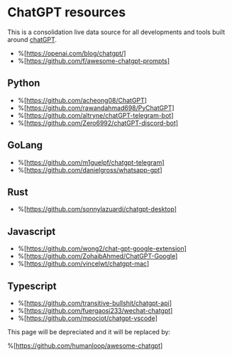 # ChatGPT resources

This is a consolidation live data source for all developments and tools built around [chatGPT](https://chat.openai.com/chat).

- %[https://openai.com/blog/chatgpt/]
- %[https://github.com/f/awesome-chatgpt-prompts]

## Python
- %[https://github.com/acheong08/ChatGPT]
- %[https://github.com/rawandahmad698/PyChatGPT]
- %[https://github.com/altryne/chatGPT-telegram-bot]
- %[https://github.com/Zero6992/chatGPT-discord-bot]

## GoLang
- %[https://github.com/m1guelpf/chatgpt-telegram]
- %[https://github.com/danielgross/whatsapp-gpt]

## Rust
- %[https://github.com/sonnylazuardi/chatgpt-desktop]

## Javascript
- %[https://github.com/wong2/chat-gpt-google-extension]
- %[https://github.com/ZohaibAhmed/ChatGPT-Google]
- %[https://github.com/vincelwt/chatgpt-mac]

## Typescript
- %[https://github.com/transitive-bullshit/chatgpt-api]
- %[https://github.com/fuergaosi233/wechat-chatgpt]
- %[https://github.com/mpociot/chatgpt-vscode]

This page will be depreciated and it will be replaced by:

%[https://github.com/humanloop/awesome-chatgpt]